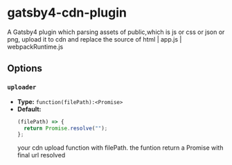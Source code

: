 # gatsby4-cdn-plugin
A Gatsby4 plugin which parsing assets of public,which is js or css or json or png, upload it to cdn and replace the source of html | app.js | webpackRuntime.js

## Options
### `uploader` 

- **Type:** `function(filePath):<Promise>`
- **Default:**
  ```js
  (filePath) => {
    return Promise.resolve("");
  };
  ```
  your cdn upload function with filePath. the funtion return a Promise with final url resolved